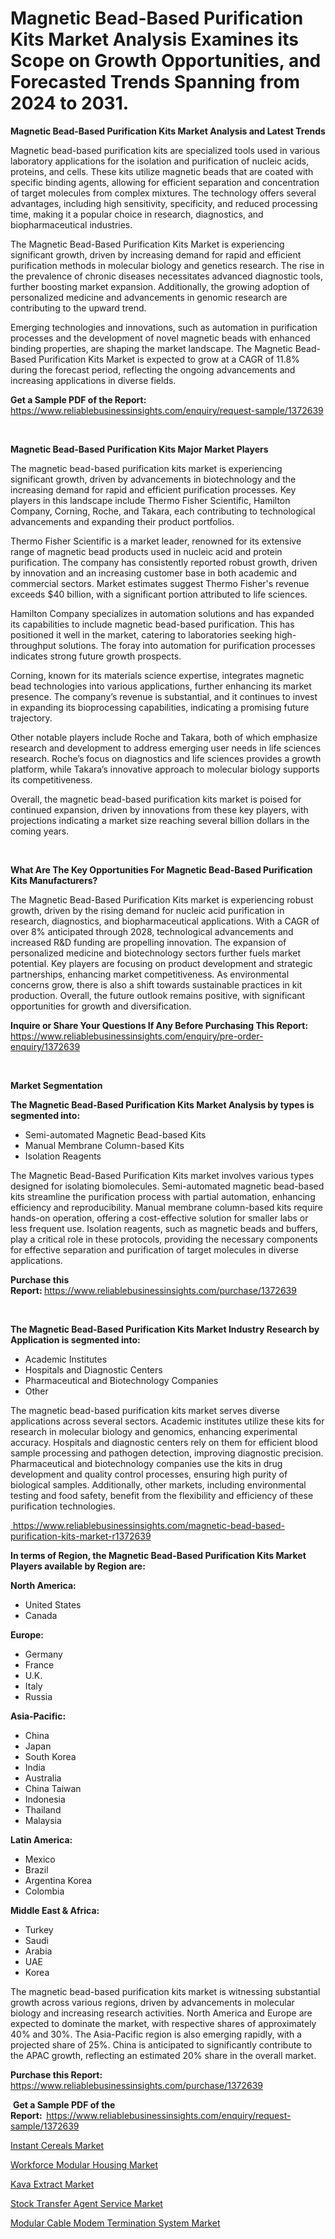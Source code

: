 <p><h1>Magnetic Bead-Based Purification Kits Market Analysis Examines its Scope on Growth Opportunities, and Forecasted Trends Spanning from 2024 to 2031.</h1></p><p><strong>Magnetic Bead-Based Purification Kits Market Analysis and Latest Trends</strong></p>
<p><p>Magnetic bead-based purification kits are specialized tools used in various laboratory applications for the isolation and purification of nucleic acids, proteins, and cells. These kits utilize magnetic beads that are coated with specific binding agents, allowing for efficient separation and concentration of target molecules from complex mixtures. The technology offers several advantages, including high sensitivity, specificity, and reduced processing time, making it a popular choice in research, diagnostics, and biopharmaceutical industries.</p><p>The Magnetic Bead-Based Purification Kits Market is experiencing significant growth, driven by increasing demand for rapid and efficient purification methods in molecular biology and genetics research. The rise in the prevalence of chronic diseases necessitates advanced diagnostic tools, further boosting market expansion. Additionally, the growing adoption of personalized medicine and advancements in genomic research are contributing to the upward trend.</p><p>Emerging technologies and innovations, such as automation in purification processes and the development of novel magnetic beads with enhanced binding properties, are shaping the market landscape. The Magnetic Bead-Based Purification Kits Market is expected to grow at a CAGR of 11.8% during the forecast period, reflecting the ongoing advancements and increasing applications in diverse fields.</p></p>
<p><strong>Get a Sample PDF of the Report:&nbsp;</strong> <a href="https://www.reliablebusinessinsights.com/enquiry/request-sample/1372639?utm_campaign=75&utm_medium=2&utm_source=Github&utm_content=ia&utm_term=06122024&utm_id=magnetic-bead-based-purification-kits">https://www.reliablebusinessinsights.com/enquiry/request-sample/1372639</a></p>
<p>&nbsp;</p>
<p><strong>Magnetic Bead-Based Purification Kits Major Market Players</strong></p>
<p><p>The magnetic bead-based purification kits market is experiencing significant growth, driven by advancements in biotechnology and the increasing demand for rapid and efficient purification processes. Key players in this landscape include Thermo Fisher Scientific, Hamilton Company, Corning, Roche, and Takara, each contributing to technological advancements and expanding their product portfolios.</p><p>Thermo Fisher Scientific is a market leader, renowned for its extensive range of magnetic bead products used in nucleic acid and protein purification. The company has consistently reported robust growth, driven by innovation and an increasing customer base in both academic and commercial sectors. Market estimates suggest Thermo Fisher's revenue exceeds $40 billion, with a significant portion attributed to life sciences.</p><p>Hamilton Company specializes in automation solutions and has expanded its capabilities to include magnetic bead-based purification. This has positioned it well in the market, catering to laboratories seeking high-throughput solutions. The foray into automation for purification processes indicates strong future growth prospects.</p><p>Corning, known for its materials science expertise, integrates magnetic bead technologies into various applications, further enhancing its market presence. The company’s revenue is substantial, and it continues to invest in expanding its bioprocessing capabilities, indicating a promising future trajectory.</p><p>Other notable players include Roche and Takara, both of which emphasize research and development to address emerging user needs in life sciences research. Roche’s focus on diagnostics and life sciences provides a growth platform, while Takara’s innovative approach to molecular biology supports its competitiveness.</p><p>Overall, the magnetic bead-based purification kits market is poised for continued expansion, driven by innovations from these key players, with projections indicating a market size reaching several billion dollars in the coming years.</p></p>
<p>&nbsp;</p>
<p><strong>What Are The Key Opportunities For Magnetic Bead-Based Purification Kits Manufacturers?</strong></p>
<p><p>The Magnetic Bead-Based Purification Kits market is experiencing robust growth, driven by the rising demand for nucleic acid purification in research, diagnostics, and biopharmaceutical applications. With a CAGR of over 8% anticipated through 2028, technological advancements and increased R&D funding are propelling innovation. The expansion of personalized medicine and biotechnology sectors further fuels market potential. Key players are focusing on product development and strategic partnerships, enhancing market competitiveness. As environmental concerns grow, there is also a shift towards sustainable practices in kit production. Overall, the future outlook remains positive, with significant opportunities for growth and diversification.</p></p>
<p><strong>Inquire or Share Your Questions If Any Before Purchasing This Report:</strong> <a href="https://www.reliablebusinessinsights.com/enquiry/pre-order-enquiry/1372639?utm_campaign=75&utm_medium=2&utm_source=Github&utm_content=ia&utm_term=06122024&utm_id=magnetic-bead-based-purification-kits">https://www.reliablebusinessinsights.com/enquiry/pre-order-enquiry/1372639</a></p>
<p>&nbsp;</p>
<p><strong>Market Segmentation</strong></p>
<p><strong>The Magnetic Bead-Based Purification Kits Market Analysis by types is segmented into:</strong></p>
<p><ul><li>Semi-automated Magnetic Bead-based Kits</li><li>Manual Membrane Column-based Kits</li><li>Isolation Reagents</li></ul></p>
<p><p>The Magnetic Bead-Based Purification Kits market involves various types designed for isolating biomolecules. Semi-automated magnetic bead-based kits streamline the purification process with partial automation, enhancing efficiency and reproducibility. Manual membrane column-based kits require hands-on operation, offering a cost-effective solution for smaller labs or less frequent use. Isolation reagents, such as magnetic beads and buffers, play a critical role in these protocols, providing the necessary components for effective separation and purification of target molecules in diverse applications.</p></p>
<p><strong>Purchase this Report:&nbsp;</strong><a href="https://www.reliablebusinessinsights.com/purchase/1372639?utm_campaign=75&utm_medium=2&utm_source=Github&utm_content=ia&utm_term=06122024&utm_id=magnetic-bead-based-purification-kits">https://www.reliablebusinessinsights.com/purchase/1372639</a></p>
<p>&nbsp;</p>
<p><strong>The Magnetic Bead-Based Purification Kits Market Industry Research by Application is segmented into:</strong></p>
<p><ul><li>Academic Institutes</li><li>Hospitals and Diagnostic Centers</li><li>Pharmaceutical and Biotechnology Companies</li><li>Other</li></ul></p>
<p><p>The magnetic bead-based purification kits market serves diverse applications across several sectors. Academic institutes utilize these kits for research in molecular biology and genomics, enhancing experimental accuracy. Hospitals and diagnostic centers rely on them for efficient blood sample processing and pathogen detection, improving diagnostic precision. Pharmaceutical and biotechnology companies use the kits in drug development and quality control processes, ensuring high purity of biological samples. Additionally, other markets, including environmental testing and food safety, benefit from the flexibility and efficiency of these purification technologies.</p></p>
<p><a href="https://www.reliablebusinessinsights.com/magnetic-bead-based-purification-kits-market-r1372639?utm_campaign=75&utm_medium=2&utm_source=Github&utm_content=ia&utm_term=06122024&utm_id=magnetic-bead-based-purification-kits">&nbsp;https://www.reliablebusinessinsights.com/magnetic-bead-based-purification-kits-market-r1372639</a></p>
<p><strong>In terms of Region, the Magnetic Bead-Based Purification Kits Market Players available by Region are:</strong></p>
<p>
    <p> <strong> North America: </strong>
        <ul>
            <li>United States</li>
            <li>Canada</li>
        </ul>
        </p> 
    <p> <strong> Europe: </strong>
        <ul>
            <li>Germany</li>
            <li>France</li>
            <li>U.K.</li>
            <li>Italy</li>
            <li>Russia</li>
        </ul>
        </p> 
    <p> <strong> Asia-Pacific: </strong>
        <ul>
            <li>China</li>
            <li>Japan</li>
            <li>South Korea</li>
            <li>India</li>
            <li>Australia</li>
            <li>China Taiwan</li>
            <li>Indonesia</li>
            <li>Thailand</li>
            <li>Malaysia</li>
        </ul>
        </p> 
    <p> <strong> Latin America: </strong>
        <ul>
            <li>Mexico</li>
            <li>Brazil</li>
            <li>Argentina Korea</li>
            <li>Colombia</li>
        </ul>
        </p> 
    <p> <strong> Middle East & Africa: </strong>
        <ul>
            <li>Turkey</li>
            <li>Saudi</li>
            <li>Arabia</li>
            <li>UAE</li>
            <li>Korea</li>
        </ul>
    </p>
    </p>
<p><p>The magnetic bead-based purification kits market is witnessing substantial growth across various regions, driven by advancements in molecular biology and increasing research activities. North America and Europe are expected to dominate the market, with respective shares of approximately 40% and 30%. The Asia-Pacific region is also emerging rapidly, with a projected share of 25%. China is anticipated to significantly contribute to the APAC growth, reflecting an estimated 20% share in the overall market.</p></p>
<p><strong>Purchase this Report: </strong><a href="https://www.reliablebusinessinsights.com/purchase/1372639?utm_campaign=75&utm_medium=2&utm_source=Github&utm_content=ia&utm_term=06122024&utm_id=magnetic-bead-based-purification-kits">https://www.reliablebusinessinsights.com/purchase/1372639</a></p>
<p>&nbsp;<strong>Get a Sample PDF of the Report:&nbsp;&nbsp;</strong><a href="https://www.reliablebusinessinsights.com/enquiry/request-sample/1372639?utm_campaign=75&utm_medium=2&utm_source=Github&utm_content=ia&utm_term=06122024&utm_id=magnetic-bead-based-purification-kits">https://www.reliablebusinessinsights.com/enquiry/request-sample/1372639</a></p>
<p><strong></strong></p>
<p><p><a href="https://www.linkedin.com/pulse/instant-cereals-market-dynamics-projections-2024-2031-segmentation-pa1of?utm_campaign=75&utm_medium=2&utm_source=Github&utm_content=ia&utm_term=06122024&utm_id=magnetic-bead-based-purification-kits">Instant Cereals Market</a></p><p><a href="https://issuu.com/reportprime-2/docs/workforce-modular-housing-market-size-2030.pptx?utm_campaign=75&utm_medium=2&utm_source=Github&utm_content=ia&utm_term=06122024&utm_id=magnetic-bead-based-purification-kits">Workforce Modular Housing Market</a></p><p><a href="https://github.com/juniordelafrance/Market-Research-Report-List-5/blob/main/kava-extract-market.md?utm_campaign=75&utm_medium=2&utm_source=Github&utm_content=ia&utm_term=06122024&utm_id=magnetic-bead-based-purification-kits">Kava Extract Market</a></p><p><a href="https://issuu.com/reportprime-2/docs/stock-transfer-agent-service-market-size-2030.pptx?utm_campaign=75&utm_medium=2&utm_source=Github&utm_content=ia&utm_term=06122024&utm_id=magnetic-bead-based-purification-kits">Stock Transfer Agent Service Market</a></p><p><a href="https://www.linkedin.com/pulse/lucrative-growth-modular-cable-modem-termination-system-market-u2bcf?utm_campaign=75&utm_medium=2&utm_source=Github&utm_content=ia&utm_term=06122024&utm_id=magnetic-bead-based-purification-kits">Modular Cable Modem Termination System Market</a></p></p>